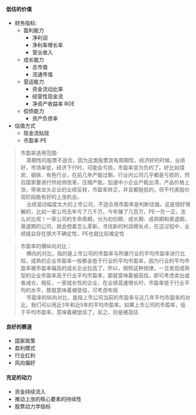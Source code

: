 #### 低估的价值 
- 财务指标: 
	-  盈利能力
	      - 净利润
	      - 净利率增长率
	      - 营业收入
	-  成长能力
		- 总市值
		- 流通市值
	-  营运能力
		- 资金流动比率  
		- 经营性现金流 	
		- 净资产收益率 ROE
	-  偿债能力
		- 资产负债率  	 
-  估值方式
	- 现金流贴现
	- 市盈率 PE  
	
>市盈率适用范围:  
>&nbsp;&nbsp;&nbsp;&nbsp;周期性的股票不适合，因为这类股票具有周期性，经济好的时候，业绩好，市场率低，经济下行时，可能会亏损，市盈率变为负的了。好比如煤炭、钢铁、有色行业，在前几年产能过剩，行业内公司几乎都是亏损的，然后国家要进行供给侧改革，压缩产能，加速中小企业产能出清，产品价格上涨，带来龙头企业的业绩反转，市盈率转正，并且都挺低的，但不代表股价现阶段能有好的上涨机会。  
>&nbsp;&nbsp;&nbsp;&nbsp;业绩波动幅度太大的上市公司，不适合用市盈率是判断估值。这是很好理解的，比如一家公司去年亏了几千万，今年赚了几百万，PE一负一正，怎么对比呢！一家公司的生命周期，分为初创期、成长期、成熟期和衰退期，衰退期的公司，就会想着怎么革新，寻找新的利润增长点，在这过程中，业绩就会存在很大不确定性，PE也就比较难定性  

>市盈率的横纵向对比：  
> &nbsp;&nbsp;&nbsp;&nbsp;横向的对比，指的是上市公司的市盈率与所属行业的平均市盈率进行比较。成熟的企业市盈率一般都会低于行业的平均市盈率，因为行业的平均市盈率被市盈率偏高的成长企业拉高了，所以，按照这种规律，一旦发现成熟型的企业市盈率高于行业平均市盈率，那就意味着被高估，即可考虑卖出或者减仓。相反，一家成长性的企业，在业绩高速增长时，市盈率低于行业平均的水平，那就意味着被低估，可考虑布局  
>&nbsp;&nbsp;&nbsp;&nbsp;市盈率的纵向对比，是指上市公司当前的市盈率与近几年平均市盈率的对比，我们可以用近3年和近5年的平均市盈率。如果上市公司的市盈率，低于平均市盈率，意味着被低估了，反之，则是被高估
 
#### 良好的赛道  
-  国家政策  
-  盈利模式
-  行业红利
-  风向偏好


#### 充足的动力  
- 资金持续流入
- 推动上涨的核心要素的持续性
- 股票动力学指标
